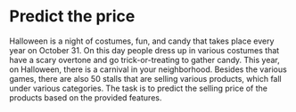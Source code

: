 # Predict the price

Halloween is a night of costumes, fun, and candy that takes place every year on October 31. On this day people dress up in various costumes that have a scary overtone and go trick-or-treating to gather candy.
This year, on Halloween, there is a carnival in your neighborhood. Besides the various games, there are also 50 stalls that are selling various products, which fall under various categories.
The task is to predict the selling price of the products based on the provided features. 

